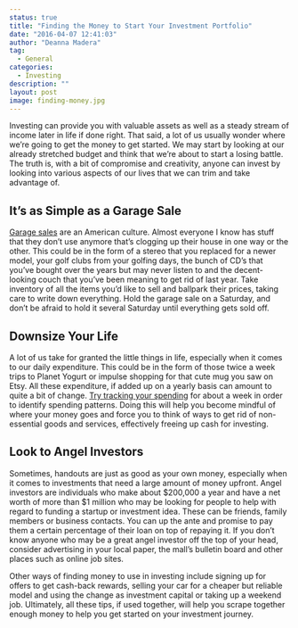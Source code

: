 ```yaml
---
status: true
title: "Finding the Money to Start Your Investment Portfolio"
date: "2016-04-07 12:41:03"
author: "Deanna Madera"
tag:
  - General
categories:
  - Investing
description: ""
layout: post
image: finding-money.jpg
---
```


Investing can provide you with valuable assets as well as a steady stream of income later in life if done right. That said, a lot of us usually wonder where we’re going to get the money to get started. We may start by looking at our already stretched budget and think that we’re about to start a losing battle. The truth is, with a bit of compromise and creativity, anyone can invest by looking into various aspects of our lives that we can trim and take advantage of.

## It’s as Simple as a Garage Sale

[Garage sales](https://moneysavingmom.com/2010/04/having-a-successful-garage-sale.html) are an American culture. Almost everyone I know has stuff that they don’t use anymore that’s clogging up their house in one way or the other. This could be in the form of a stereo that you replaced for a newer model, your golf clubs from your golfing days, the bunch of CD’s that you’ve bought over the years but may never listen to and the decent-looking couch that you’ve been meaning to get rid of last year. Take inventory of all the items you’d like to sell and ballpark their prices, taking care to write down everything. Hold the garage sale on a Saturday, and don’t be afraid to hold it several Saturday until everything gets sold off.

## Downsize Your Life

A lot of us take for granted the little things in life, especially when it comes to our daily expenditure. This could be in the form of those twice a week trips to Planet Yogurt or impulse shopping for that cute mug you saw on Etsy. All these expenditure, if added up on a yearly basis can amount to quite a bit of change. [Try tracking your spending](https://www.getrichslowly.org/blog/2014/04/24/how-to-track-your-spending-and-why-you-should/) for about a week in order to identify spending patterns. Doing this will help you become mindful of where your money goes and force you to think of ways to get rid of non-essential goods and services, effectively freeing up cash for investing.

## Look to Angel Investors

Sometimes, handouts are just as good as your own money, especially when it comes to investments that need a large amount of money upfront. Angel investors are individuals who make about $200,000 a year and have a net worth of more than $1 million who may be looking for people to help with regard to funding a startup or investment idea. These can be friends, family members or business contacts. You can up the ante and promise to pay them a certain percentage of their loan on top of repaying it. If you don’t know anyone who may be a great angel investor off the top of your head, consider advertising in your local paper, the mall’s bulletin board and other places such as online job sites.

Other ways of finding money to use in investing include signing up for offers to get cash-back rewards, selling your car for a cheaper but reliable model and using the change as investment capital or taking up a weekend job. Ultimately, all these tips, if used together, will help you scrape together enough money to help you get started on your investment journey.
